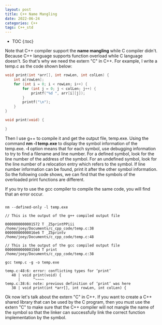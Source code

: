 ```yaml
---
layout: post
title: C++ Name Mangling
date: 2022-06-24
categories: C++
tags: C++_std
---
```


* TOC
{:toc}

Note that C++ compiler support the **name mangling** while C compiler didn't. Because C++ language supports function overload while C language doesn't. So that's why we need the extern "C" in C++. For example, I write a temp.c as the code shown below:

```c
void print(int *arr[], int rowLen, int colLen) {
    int a[rowLen];
    for (int i = 0; i < rowLen; i++) {
        for (int j = 0; j < colLen; j++) {
            printf("%d ", arr[i][j]);
        }
        printf("\n");
    }
}

void print(void) {
    
}
```

Then I use g++ to compile it and get the output file, temp.exe. Using the command **nm -l temp.exe** to display the symbol information of the temp.exe. **-l** option means that for each symbol, use debugging information to try to find a filename and line number. For a defined symbol, look for the line number of the address of the symbol. For an undefined symbol, look for the line number of a relocation entry which refers to the symbol. If line number information can be found, print it after the other symbol information. So the following code shows, we can find that the symbols of the overloaded print functions are different.

If you try to use the gcc compiler to compile the same code, you will find that an error occur.

```shell

nm --defined-only -l temp.exe

// This is the output of the g++ compiled output file

0000000000001572 T _Z5printPPiii        /home/joey/Documents/c_cpp_code/temp.c:38
00000000000016e6 T _Z5printv    /home/joey/Documents/c_cpp_code/temp.c:48

// This is the output of the gcc compiled output file
0000000000001560 T print        /home/joey/Documents/c_cpp_code/temp.c:38

gcc temp.c -g -o temp.exe

temp.c:48:6: error: conflicting types for ‘print’
   48 | void print(void) {
      |      ^~~~~
temp.c:38:6: note: previous definition of ‘print’ was here
   38 | void print(int *arr[], int rowLen, int colLen) {
```

Ok now let's talk about the extern "C" in C++. If you want to create a C++ shared library that can be used by the C program, then you must use the extern "C" to make sure that the C++ compiler will not mangle the name of the symbol so that the linker can successfully link the correct function implementation by the symbol.
